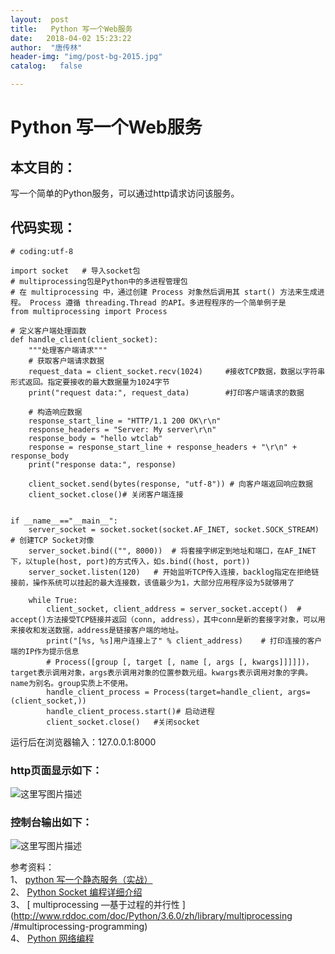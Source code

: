 ```yaml
---
layout:  post
title:   Python 写一个Web服务
date:   2018-04-02 15:23:22
author:  "唐传林"
header-img: "img/post-bg-2015.jpg"
catalog:   false

---
```

#  Python 写一个Web服务

##  本文目的：

写一个简单的Python服务，可以通过http请求访问该服务。

##  代码实现：

    
    
    # coding:utf-8
    
    import socket   # 导入socket包
    # multiprocessing包是Python中的多进程管理包
    # 在 multiprocessing 中，通过创建 Process 对象然后调用其 start() 方法来生成进程。 Process 遵循 threading.Thread 的API。多进程程序的一个简单例子是
    from multiprocessing import Process
    
    # 定义客户端处理函数
    def handle_client(client_socket):
        """处理客户端请求"""
        # 获取客户端请求数据
        request_data = client_socket.recv(1024)     #接收TCP数据，数据以字符串形式返回。指定要接收的最大数据量为1024字节
        print("request data:", request_data)        #打印客户端请求的数据
    
        # 构造响应数据
        response_start_line = "HTTP/1.1 200 OK\r\n"
        response_headers = "Server: My server\r\n"
        response_body = "hello wtclab"
        response = response_start_line + response_headers + "\r\n" + response_body
        print("response data:", response)
    
        client_socket.send(bytes(response, "utf-8")) # 向客户端返回响应数据
        client_socket.close()# 关闭客户端连接
    
    
    if __name__=="__main__":
        server_socket = socket.socket(socket.AF_INET, socket.SOCK_STREAM)   # 创建TCP Socket对像
        server_socket.bind(("", 8000))  # 将套接字绑定到地址和端口，在AF_INET下，以tuple(host, port)的方式传入，如s.bind((host, port))
        server_socket.listen(120)   # 开始监听TCP传入连接，backlog指定在拒绝链接前，操作系统可以挂起的最大连接数，该值最少为1，大部分应用程序设为5就够用了
    
        while True:
            client_socket, client_address = server_socket.accept()  # accept()方法接受TCP链接并返回（conn, address），其中conn是新的套接字对象，可以用来接收和发送数据，address是链接客户端的地址。
            print("[%s, %s]用户连接上了" % client_address)    # 打印连接的客户端的IP作为提示信息
            # Process([group [, target [, name [, args [, kwargs]]]]])，target表示调用对象，args表示调用对象的位置参数元组。kwargs表示调用对象的字典。name为别名。group实质上不使用。
            handle_client_process = Process(target=handle_client, args=(client_socket,))
            handle_client_process.start()# 启动进程
            client_socket.close()   #关闭socket

运行后在浏览器输入：127.0.0.1:8000

###  http页面显示如下：

![这里写图片描述](http://img-blog.csdn.net/20180402152152374?watermark/2/text/aHR0cHM6Ly9ibG9nLmNzZG4ubmV0L1RhbmdfQ2h1YW5saW4=/font/5a6L5L2T/fontsize/400/fill/I0JBQkFCMA==/dissolve/70)

###  控制台输出如下：

![这里写图片描述](http://img-blog.csdn.net/20180402152242402?watermark/2/text/aHR0cHM6Ly9ibG9nLmNzZG4ubmV0L1RhbmdfQ2h1YW5saW4=/font/5a6L5L2T/fontsize/400/fill/I0JBQkFCMA==/dissolve/70)

参考资料：  
1、 [ python 写一个静态服务（实战）
](http://blog.csdn.net/qq_30262201/article/details/78797364)  
2、 [ Python Socket 编程详细介绍
](http://gist.github.com/kevinkindom/108ffd675cb9253f8f71)  
3、 [ multiprocessing —基于过程的并行性
](http://www.rddoc.com/doc/Python/3.6.0/zh/library/multiprocessing
/#multiprocessing-programming)  
4、 [ Python 网络编程 ](http://www.w3cschool.cn/python/python-socket.html)

